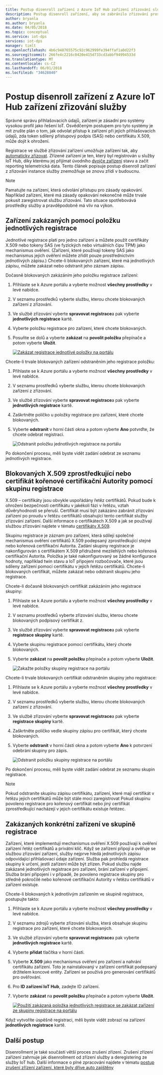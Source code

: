 ```yaml
---
title: Postup disenroll zařízení z Azure IoT Hub zařízení zřizování služby
description: Postup disenroll zařízení, aby se zabránilo zřizování prostřednictvím Azure IoT Hub zařízení zřizování služby
author: bryanla
ms.author: bryanla
ms.date: 04/05/2018
ms.topic: conceptual
ms.service: iot-dps
services: iot-dps
manager: timlt
ms.openlocfilehash: 4b6c948765575c92c962999fe394ffaf1a0d22f3
ms.sourcegitcommit: 266fe4c2216c0420e415d733cd3abbf94994533d
ms.translationtype: MT
ms.contentlocale: cs-CZ
ms.lasthandoff: 06/01/2018
ms.locfileid: "34628840"
---
```

# <a name="how-to-disenroll-a-device-from-azure-iot-hub-device-provisioning-service"></a>Postup disenroll zařízení z Azure IoT Hub zařízení zřizování služby

Správné správu přihlašovacích údajů, zařízení je zásadní pro systémy vysokou profil jako řešení IoT. Osvědčeným postupem pro tyto systémy je mít zrušte plán o tom, jak odvolat přístup k zařízení při jejich přihlašovacích údajů, zda token sdílený přístupový podpis (SAS) nebo certifikátu X.509, může dojít k ohrožení. 

Registrace ve službě zřizování zařízení umožňuje zařízení tak, aby [automaticky zřizovat](concepts-auto-provisioning.md). Zřízené zařízení je ten, který byl registrován u služby IoT Hub, díky kterému jej přijímat úvodního [dvojče zařízení](~/articles/iot-hub/iot-hub-devguide-device-twins.md) stavu a začít reporting telemetrická data. Tento článek popisuje postup disenroll zařízení z zřizování instance služby znemožňuje se znovu zřídí v budoucnu.

> [!NOTE] 
> Pamatujte na zařízení, která odvolání přístupu pro zásady opakování. Například zařízení, které má zásady opakování nekonečné může trvale pokusit zaregistrovat službu zřizování. Tato situace spotřebovává prostředky služby a pravděpodobně má vliv na výkon.

## <a name="blacklist-devices-by-using-an-individual-enrollment-entry"></a>Zařízení zakázaných pomocí položku jednotlivých registrace

Jednotlivé registrace platí pro jedno zařízení a můžete použít certifikáty X.509 nebo tokeny SAS (ve fyzických nebo virtuálních čipu TPM) jako mechanismus ověření. (Zařízení, které používají tokeny SAS jako mechanismus jejich ověření můžete zřídit pouze prostřednictvím jednotlivých zápisu.) Chcete-li blokovaných zařízení, které má jednotlivých zápisu, můžete zakázat nebo odstranit jeho záznam zápisu. 

Dočasně blokovaných zakázáním jeho položku registrace zařízení: 

1. Přihlaste se k Azure portálu a vyberte možnost **všechny prostředky** v levé nabídce.
2. V seznamu prostředků vyberte službu, kterou chcete blokovaných zařízení z zřizování.
3. Ve službě zřizování vyberte **spravovat registrace**a pak vyberte **jednotlivých registrace** kartě.
4. Vyberte položku registrace pro zařízení, které chcete blokovaných. 
5. Posuňte se dolů a vyberte **zakázat** na **povolit položku** přepínače a potom vyberte **Uložit**.  

   [![Zakázat registrace jednotlivé položky na portálu](./media/how-to-revoke-device-access-portal/disable-individual-enrollment.png)](./media/how-to-revoke-device-access-portal/disable-individual-enrollment.png#lightbox)  

Chcete-li trvale blokovaných zařízení odstraněním jeho registrace položku:

1. Přihlaste se k Azure portálu a vyberte možnost **všechny prostředky** v levé nabídce.
2. V seznamu prostředků vyberte službu, kterou chcete blokovaných zařízení z zřizování.
3. Ve službě zřizování vyberte **spravovat registrace**a pak vyberte **jednotlivých registrace** kartě.
4. Zaškrtněte políčko u položky registrace pro zařízení, které chcete blokovaných. 
5. Vyberte **odstranit** v horní části okna a potom vyberte **Ano** potvrďte, že chcete odebrat registraci. 

   ![Odstranit položku jednotlivých registrace na portálu](./media/how-to-revoke-device-access-portal/delete-individual-enrollment.png)
    
Po dokončení procesu, měli byste vidět zadání odebrat ze seznamu jednotlivých registrace.  

## <a name="blacklist-an-x509-intermediate-or-root-ca-certificate-by-using-an-enrollment-group"></a>Blokovaných X.509 zprostředkující nebo certifikát kořenové certifikační Autority pomocí skupinu registrace

X.509 – certifikáty jsou obvykle uspořádány řetěz certifikátů. Pokud bude k ohrožení bezpečnosti certifikátu v jakékoli fázi v řetězu, vztah důvěryhodnosti se přeruší. Certifikát musí být zakázáno zabránit zřizování zařízení po proudu v řetězu certifikátů obsahující tento certifikát služby zřizování zařízení. Další informace o certifikátech X.509 a jak se používají službou zřizování najdete v tématu [certifikáty X.509](./concepts-security.md#x509-certificates). 

Skupinu registrace je záznam pro zařízení, která sdílejí společné mechanismus ověření certifikátů X.509 podepsaný zprostředkující stejné nebo kořenová certifikační Autorita. Zadání skupiny registrace je nakonfigurován s certifikátem X.509 přidružené mezilehlých nebo kořenová certifikační Autorita. Položka je také nakonfigurovaný se žádné konfigurace hodnoty, například twin stavu a IoT připojení rozbočovače, které jsou sdíleny zařízení pomocí certifikátu v jejich řetězu certifikátů. Chcete-li blokovaných certifikát, můžete zakázat nebo odstranit skupinu jeho registrace.

Chcete-li dočasně blokovaných certifikát zakázáním jeho registrace skupiny: 

1. Přihlaste se k Azure portálu a vyberte možnost **všechny prostředky** v levé nabídce.
2. V seznamu prostředků vyberte zřizování službu, kterou chcete blokovaných podpisový certifikát z.
3. Ve službě zřizování vyberte **spravovat registrace**a pak vyberte **registrace skupiny** kartě.
4. Vyberte skupinu registrace pomocí certifikátu, který chcete blokovaných.
5. Vyberte **zakázat** na **povolit položku** přepínače a potom vyberte **Uložit**.  

   ![Zakažte položky skupiny registrace na portálu](./media/how-to-revoke-device-access-portal/disable-enrollment-group.png)

    
Chcete-li trvale blokovaných certifikát odstraněním skupiny jeho registrace:

1. Přihlaste se k Azure portálu a vyberte možnost **všechny prostředky** v levé nabídce.
2. V seznamu prostředků vyberte službu, kterou chcete blokovaných zařízení z zřizování.
3. Ve službě zřizování vyberte **spravovat registrace**a pak vyberte **registrace skupiny** kartě.
4. Zaškrtněte políčko vedle skupiny zápisu pro certifikát, který chcete blokovaných. 
5. Vyberte **odstranit** v horní části okna a potom vyberte **Ano** k potvrzení odebrání skupiny pro zápis. 

   ![Odstranit položku skupiny registrace na portálu](./media/how-to-revoke-device-access-portal/delete-enrollment-group.png)

Po dokončení procesu, měli byste vidět zadání odebrat ze seznamu skupin registrace.  

> [!NOTE]
> Pokud odstraníte skupinu zápisu certifikátu, zařízení, které mají certifikát v řetězu jejich certifikátů může být stále moci zaregistrovat Pokud skupinu povoleno registrace pro kořenový certifikát nebo jiný certifikát zprostředkující nacházejí v jejich certifikátu existuje řetězec.

## <a name="blacklist-specific-devices-in-an-enrollment-group"></a>Zakázaných konkrétní zařízení ve skupině registrace

Zařízení, které implementují mechanismus ověření X.509 používají k ověření zařízení řetěz certifikátů a privátní klíč. Když se zařízení připojí a ověřuje se službou zřizování zařízení, služby nejprve hledá jednotlivých zápisu odpovídající přihlašovací údaje zařízení. Služba pak prohledá registrace skupiny k určení, jestli zařízení může být zřízen. Pokud službu najde zakázané jednotlivých registrace pro zařízení, brání zařízení v připojení. Služba brání připojení i v případě, že povoleno registrace skupiny pro středně pokročilé nebo kořenové certifikační Autority v řetězu certifikátů v zařízení existuje. 

Chcete-li blokovaných k jednotlivým zařízením ve skupině registrace, postupujte takto:

1. Přihlaste se k Azure portálu a vyberte možnost **všechny prostředky** v levé nabídce.
2. V seznamu zdrojů vyberte zřizování služba, která obsahuje skupinu registrace pro zařízení, které chcete blokovaných.
3. Ve službě zřizování vyberte **spravovat registrace**a pak vyberte **jednotlivých registrace** kartě.
4. Vyberte **přidat** tlačítka v horní části. 
5. Vyberte **X.509** jako mechanismus ověření pro zařízení a nahrání certifikátu zařízení. Toto je nainstalovaný v zařízení certifikát podepsaný držitelem koncové entity. Zařízení se používá pro generování certifikátů pro ověřování.
6. Pro **ID zařízení IoT Hub**, zadejte ID zařízení. 
7. Vyberte **zakázat** na **povolit položku** přepínače a potom vyberte **Uložit**. 

    [![Použití zakázaná položka jednotlivých registrace se zakázat zařízení ze skupiny registrace na portálu](./media/how-to-revoke-device-access-portal/disable-individual-enrollment-in-enrollment-group.png)](./media/how-to-revoke-device-access-portal/disable-individual-enrollment-in-enrollment-group.png#lightbox)

Když vytvoříte úspěšně registraci, měli byste vidět zobrazí na zařízení **jednotlivých registrace** kartě.

## <a name="next-steps"></a>Další postup

Disenrollment je také součástí větší proces zrušení zřízení. Zrušení zřízení zařízení zahrnuje jak disenrollment od zřízení služby a deregistering ze služby IoT hub. Další informace o plné zpracování najdete v tématu [postup zrušení zřízení zařízení, které byly dříve auto zajištěny](how-to-unprovision-devices.md) 

